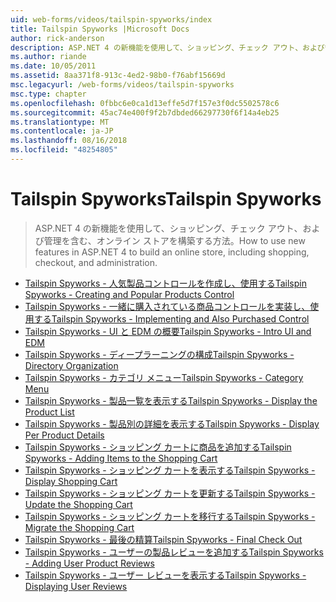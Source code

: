```yaml
---
uid: web-forms/videos/tailspin-spyworks/index
title: Tailspin Spyworks |Microsoft Docs
author: rick-anderson
description: ASP.NET 4 の新機能を使用して、ショッピング、チェック アウト、および管理を含む、オンライン ストアを構築する方法。
ms.author: riande
ms.date: 10/05/2011
ms.assetid: 8aa371f8-913c-4ed2-98b0-f76abf15669d
msc.legacyurl: /web-forms/videos/tailspin-spyworks
msc.type: chapter
ms.openlocfilehash: 0fbbc6e0ca1d13effe5d7f157e3f0dc5502578c6
ms.sourcegitcommit: 45ac74e400f9f2b7dbded66297730f6f14a4eb25
ms.translationtype: MT
ms.contentlocale: ja-JP
ms.lasthandoff: 08/16/2018
ms.locfileid: "48254805"
---
```

<a name="tailspin-spyworks"></a><span data-ttu-id="380ef-103">Tailspin Spyworks</span><span class="sxs-lookup"><span data-stu-id="380ef-103">Tailspin Spyworks</span></span>
====================
> <span data-ttu-id="380ef-104">ASP.NET 4 の新機能を使用して、ショッピング、チェック アウト、および管理を含む、オンライン ストアを構築する方法。</span><span class="sxs-lookup"><span data-stu-id="380ef-104">How to use new features in ASP.NET 4 to build an online store, including shopping, checkout, and administration.</span></span>


- [<span data-ttu-id="380ef-105">Tailspin Spyworks - 人気製品コントロールを作成し、使用する</span><span class="sxs-lookup"><span data-stu-id="380ef-105">Tailspin Spyworks - Creating and Popular Products Control</span></span>](tailspin-spyworks-creating-and-using-the-popular-products-control.md)
- [<span data-ttu-id="380ef-106">Tailspin Spyworks - 一緒に購入されている商品コントロールを実装し、使用する</span><span class="sxs-lookup"><span data-stu-id="380ef-106">Tailspin Spyworks - Implementing and Also Purchased Control</span></span>](tailspin-spyworks-implementing-and-using-the-also-purchased-control.md)
- [<span data-ttu-id="380ef-107">Tailspin Spyworks - UI と EDM の概要</span><span class="sxs-lookup"><span data-stu-id="380ef-107">Tailspin Spyworks - Intro UI and EDM</span></span>](tailspin-spyworks-intro-ui-and-edm.md)
- [<span data-ttu-id="380ef-108">Tailspin Spyworks - ディープラーニングの構成</span><span class="sxs-lookup"><span data-stu-id="380ef-108">Tailspin Spyworks - Directory Organization</span></span>](tailspin-spyworks-directory-organization.md)
- [<span data-ttu-id="380ef-109">Tailspin Spyworks - カテゴリ メニュー</span><span class="sxs-lookup"><span data-stu-id="380ef-109">Tailspin Spyworks - Category Menu</span></span>](tailspin-spyworks-category-menu.md)
- [<span data-ttu-id="380ef-110">Tailspin Spyworks - 製品一覧を表示する</span><span class="sxs-lookup"><span data-stu-id="380ef-110">Tailspin Spyworks - Display the Product List</span></span>](tailspin-spyworks-display-the-product-list.md)
- [<span data-ttu-id="380ef-111">Tailspin Spyworks - 製品別の詳細を表示する</span><span class="sxs-lookup"><span data-stu-id="380ef-111">Tailspin Spyworks - Display Per Product Details</span></span>](tailspin-spyworks-display-per-product-details.md)
- [<span data-ttu-id="380ef-112">Tailspin Spyworks - ショッピング カートに商品を追加する</span><span class="sxs-lookup"><span data-stu-id="380ef-112">Tailspin Spyworks - Adding Items to the Shopping Cart</span></span>](tailspin-spyworks-adding-items-to-the-shopping-cart.md)
- [<span data-ttu-id="380ef-113">Tailspin Spyworks - ショッピング カートを表示する</span><span class="sxs-lookup"><span data-stu-id="380ef-113">Tailspin Spyworks - Display Shopping Cart</span></span>](tailspin-spyworks-display-shopping-cart.md)
- [<span data-ttu-id="380ef-114">Tailspin Spyworks - ショッピング カートを更新する</span><span class="sxs-lookup"><span data-stu-id="380ef-114">Tailspin Spyworks - Update the Shopping Cart</span></span>](tailspin-spyworks-update-the-shopping-cart.md)
- [<span data-ttu-id="380ef-115">Tailspin Spyworks - ショッピング カートを移行する</span><span class="sxs-lookup"><span data-stu-id="380ef-115">Tailspin Spyworks - Migrate the Shopping Cart</span></span>](tailspin-spyworks-migrate-the-shopping-cart.md)
- [<span data-ttu-id="380ef-116">Tailspin Spyworks - 最後の精算</span><span class="sxs-lookup"><span data-stu-id="380ef-116">Tailspin Spyworks - Final Check Out</span></span>](tailspin-spyworks-final-check-out.md)
- [<span data-ttu-id="380ef-117">Tailspin Spyworks - ユーザーの製品レビューを追加する</span><span class="sxs-lookup"><span data-stu-id="380ef-117">Tailspin Spyworks - Adding User Product Reviews</span></span>](tailspin-spyworks-adding-user-product-reviews.md)
- [<span data-ttu-id="380ef-118">Tailspin Spyworks - ユーザー レビューを表示する</span><span class="sxs-lookup"><span data-stu-id="380ef-118">Tailspin Spyworks - Displaying User Reviews</span></span>](tailspin-spyworks-displaying-user-reviews.md)
